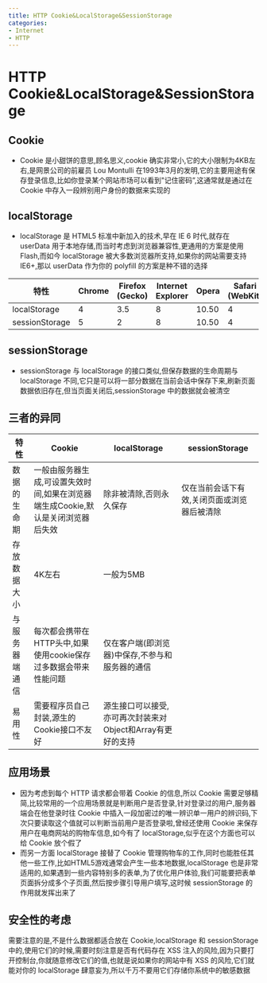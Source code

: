 ```yaml
---
title: HTTP Cookie&LocalStorage&SessionStorage
categories:
- Internet
- HTTP
---
```

# HTTP Cookie&LocalStorage&SessionStorage

## Cookie

- Cookie 是小甜饼的意思,顾名思义,cookie 确实非常小,它的大小限制为4KB左右,是网景公司的前雇员 Lou Montulli 在1993年3月的发明,它的主要用途有保存登录信息,比如你登录某个网站市场可以看到"记住密码”,这通常就是通过在 Cookie 中存入一段辨别用户身份的数据来实现的

## localStorage

- localStorage 是 HTML5 标准中新加入的技术,早在 IE 6 时代,就存在 userData 用于本地存储,而当时考虑到浏览器兼容性,更通用的方案是使用 Flash,而如今 localStorage 被大多数浏览器所支持,如果你的网站需要支持 IE6+,那以 userData 作为你的 polyfill 的方案是种不错的选择

| 特性           | Chrome | Firefox (Gecko) | Internet Explorer | Opera | Safari (WebKit) |
| -------------- | ------ | --------------- | ----------------- | ----- | --------------- |
| localStorage   | 4      | 3.5             | 8                 | 10.50 | 4               |
| sessionStorage | 5      | 2               | 8                 | 10.50 | 4               |

## sessionStorage

- sessionStorage 与 localStorage 的接口类似,但保存数据的生命周期与 localStorage 不同,它只是可以将一部分数据在当前会话中保存下来,刷新页面数据依旧存在,但当页面关闭后,sessionStorage 中的数据就会被清空

## 三者的异同

| 特性           | Cookie                                                       | localStorage                                                | sessionStorage                               |
| -------------- | ------------------------------------------------------------ | ----------------------------------------------------------- | -------------------------------------------- |
| 数据的生命期   | 一般由服务器生成,可设置失效时间,如果在浏览器端生成Cookie,默认是关闭浏览器后失效 | 除非被清除,否则永久保存                                    | 仅在当前会话下有效,关闭页面或浏览器后被清除 |
| 存放数据大小   | 4K左右                                                       | 一般为5MB                                                   |                                              |
| 与服务器端通信 | 每次都会携带在HTTP头中,如果使用cookie保存过多数据会带来性能问题 | 仅在客户端(即浏览器)中保存,不参与和服务器的通信          |                                              |
| 易用性         | 需要程序员自己封装,源生的Cookie接口不友好                   | 源生接口可以接受,亦可再次封装来对Object和Array有更好的支持 |                                              |

## 应用场景

- 因为考虑到每个 HTTP 请求都会带着 Cookie 的信息,所以 Cookie 需要足够精简,比较常用的一个应用场景就是判断用户是否登录,针对登录过的用户,服务器端会在他登录时往 Cookie 中插入一段加密过的唯一辨识单一用户的辨识码,下次只要读取这个值就可以判断当前用户是否登录啦,曾经还使用 Cookie 来保存用户在电商网站的购物车信息,如今有了 localStorage,似乎在这个方面也可以给 Cookie 放个假了
- 而另一方面 localStorage 接替了 Cookie 管理购物车的工作,同时也能胜任其他一些工作,比如HTML5游戏通常会产生一些本地数据,localStorage 也是非常适用的,如果遇到一些内容特别多的表单,为了优化用户体验,我们可能要把表单页面拆分成多个子页面,然后按步骤引导用户填写,这时候 sessionStorage 的作用就发挥出来了

## 安全性的考虑

需要注意的是,不是什么数据都适合放在 Cookie,localStorage 和 sessionStorage 中的,使用它们的时候,需要时刻注意是否有代码存在 XSS 注入的风险,因为只要打开控制台,你就随意修改它们的值,也就是说如果你的网站中有 XSS 的风险,它们就能对你的 localStorage 肆意妄为,所以千万不要用它们存储你系统中的敏感数据